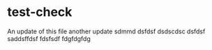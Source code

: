 # test-check

An update of this file
another update
sdmmd
dsfdsf
dsdscdsc
dsfdsf
saddsffdsf
fdsfsdf
fdgfdgfdg
